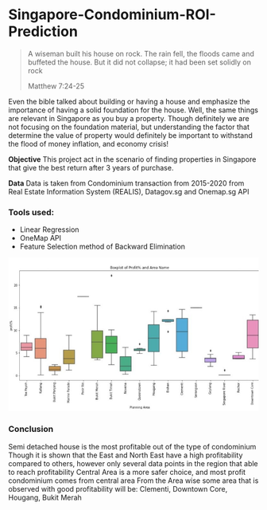# Singapore-Condominium-ROI-Prediction

> A wiseman built his house on rock. The rain fell, the floods came and buffeted the house. But it did not collapse; it had been set solidly on rock
>
> Matthew 7:24-25

Even the bible talked about building or having a house and emphasize the importance of having a solid foundation for the house. Well, the same things are relevant in Singapore as you buy a property. Though definitely we are not focusing on the foundation material, but understanding the factor that determine the value of property would definitely be important to withstand the flood of money inflation, and economy crisis!

**Objective** This project act in the scenario of finding properties in Singapore that give the best return after 3 years of purchase.

**Data** Data is taken from Condominium transaction from 2015-2020 from Real Estate Information System (REALIS), Datagov.sg and Onemap.sg API 

### Tools used:

- Linear Regression
- OneMap API 
- Feature Selection method of Backward Elimination

![profitBoxplot.jpg](/f1_profit_boxplot.jpg)

### Conclusion
Semi detached house is the most profitable out of the type of condominium
Though it is shown that the East and North East have a high profitability compared to others, however only several data points in the region that able to reach profitability
Central Area is a more safer choice, and most profit condominium comes from central area
From the Area wise some area that is observed with good profitability will be: Clementi, Downtown Core, Hougang, Bukit Merah
